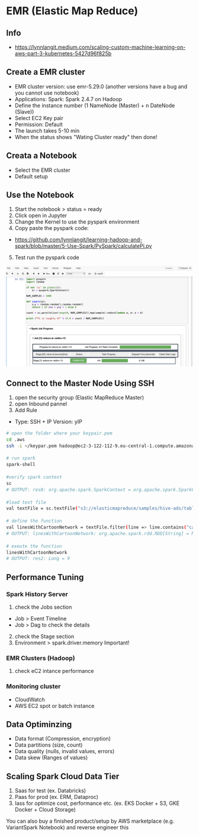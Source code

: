 # EMR (Elastic Map Reduce)

## Info
- https://lynnlangit.medium.com/scaling-custom-machine-learning-on-aws-part-3-kubernetes-5427d96f825b

## Create a EMR cluster
- EMR cluster version: use emr-5.29.0 (another versions have a bug and you cannot use notebook) 
- Applications: Spark: Spark 2.4.7 on Hadoop
- Define the instance number (1 NameNode (Master) + n DateNode (Slave))
- Select EC2 Key pair
- Permission: Default
- The launch takes 5-10 min
- When the status shows "Wating Cluster ready" then done! 

## Creata a Notebook
- Select the EMR cluster
- Default setup

## Use the Notebook
1. Start the notebook > status = ready
2. Click open in Jupyter
3. Change the Kernel to use the pyspark environment
4. Copy paste the pyspark code:
- https://github.com/lynnlangit/learning-hadoop-and-spark/blob/master/5-Use-Spark/PySpark/calculatePi.py
5. Test run the pyspark code

![GitHub Logo](/images/jupyternotebook.png)

## Connect to the Master Node Using SSH

1. open the security group (Elastic MapReduce Master)
2. open Inbound pannel
3. Add Rule 
  - Type: SSH + IP Version: yIP 

```bash
# open the folder where your keypair.pem
cd .aws
ssh -i ~/keypar.pem hadoop@ec2-3-122-112-9.eu-central-1.compute.amazonaws.com

# run spark
spark-shell

#verify spark context
sc
# OUTPUT: res0: org.apache.spark.SparkContext = org.apache.spark.SparkContext@404721db

#load text file
val textFile = sc.textFile("s3://elasticmapreduce/samples/hive-ads/tables/impressions/dt=2009-04-13-08-05/ec2-0-51-75-39.amazon.com-2009-04-13-08-05.log")

# define the function
val linesWithCartoonNetwork = textFile.filter(line => line.contains("cartoonnetwork.com")).count()
# OUTPUT: linesWithCartoonNetwork: org.apache.spark.rdd.RDD[String] = MapPartitionsRDD[2] at filter at <console>:23

# exeute the function
linesWithCartoonNetwork
# OUTPUT: res2: Long = 9
```

## Performance Tuning
### Spark History Server
1. check the Jobs section
- Job > Event Timeline
- Job > Dag to check the details
2. check the Stage section
3. Environment > spark.driver.memory Important!

### EMR Clusters (Hadoop)
1. check eC2 intance performance

### Monitoring cluster 
- CloudWatch
- AWS EC2 spot or batch instance

## Data Optiminzing
- Data format (Compression, encryption)
- Data partitions (size, count)
- Data quality (nulls, invalid values, errors)
- Data skew (Ranges of values)

## Scaling Spark Cloud Data Tier
1. Saas for test (ex. Databricks)
2. Paas for prod (ex. ERM, Dataproc)
3. Iass for optimize cost, performance etc. (ex. EKS Docker + S3, GKE Docker + Cloud Storage)

You can also buy a finished product/setup by AWS marketplace (e.g. VariantSpark Notebook) and reverse engineer this


